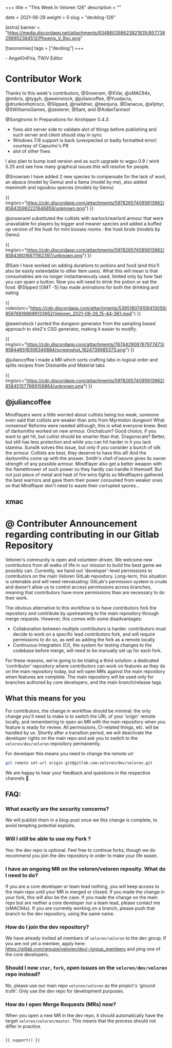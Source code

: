 +++
title = "This Week In Veloren 126"
description = ""

date = 2021-06-28
weight = 0
slug = "devblog-126"

[extra]
banner = "https://media.discordapp.net/attachments/634860358623821835/857738298952384512/Phoenix_V_Roc.png"

[taxonomies]
tags = ["devblog"]
+++


\- AngelOnFira, TWiV Editor

# Contributor Work

Thanks to this week's contributors, @Snowram, @XVar, @xMAC94x, @imbris, @tygyh,
@aweinstock, @juliancoffee, @Yusdacra, @drunkonhotcoco, @Slipped, @nwildner,
@teenjuna, @Danacus, @a1phyr, @SWilliamsGames, @zesterer, @Sam, and
@AidanTanneo!

@Songtronix In Preparations for Airshipper 0.4.3:
- fixes alot server side to validate alot of things before publishing and such server and client should stay in sync
- Windows 7/8 support is back (unexpected or badly formatted error) courtesy of Capucho's PR
- alot of other fixes

I also plan to bump iced version and as such upgrade to wgpu 0.9 / winit 0.25
and see how many graphical issues this will resolve for people.

@Snowram I have added 2 new species to compensate for the lack of wool, an alpaca (model by Gemu) and a llama (model by me), also added mammoth and ngoubou species (models by Gemu)

{{
    img(src="https://cdn.discordapp.com/attachments/597826574095613962/858435992221646858/unknown.png")
}}

@snowramI substituted the cultists with warlock/warlord armour that were unavailable for
players by bigger and meaner species and added a buffed up version of the husk
for mini bosses rooms : the husk brute (models by Gemu)

{{
    img(src="https://cdn.discordapp.com/attachments/597826574095613962/858436016671162397/unknown.png")
}}

@Sam I have worked on adding durations to potions and food (and this'll also be easily extendable to other item uses). 
What this will mean is that consumables are no longer instantaneously used, limited only by how fast you can spam a button. Now you will need to drink the potion or eat the food.
@Slipped [GMT -5] has made animations for both the drinking and eating

{{
    video(src="https://cdn.discordapp.com/attachments/539518074106413056/859768168699133952/Veloren_2021-06-26_15-44-361.mp4")
}}

@aweinstock I ported the dungeon generator from the sampling based approach to
site2's CSG generator, making it easier to modify.

{{
    img(src="https://cdn.discordapp.com/attachments/767442908767977473/858446518306340884/screenshot_1624739985373.png")
}}

@juliancoffee I made a MR which sorts crafting tabs in logical order and splits
recipes from Dismantle and Material tabs

{{
    img(src="https://cdn.discordapp.com/attachments/597826574095613962/858451577669156864/unknown.png")
}}

## @juliancoffee

Mindflayers were a little worried about cultists being too weak, someone even said that cultists are weaker than ants from Myrmidon dungeon! What nonsense!
Reforms were needed although, this is what everyone knew. Best of darksmiths worked on new armour. Orichalcum? Good choice, if you want to get hit, but cultist should be smarter than that. Dragonscale? Better, but still has less protection and while you can hit harder in it you lack stamina. Sunsilk solves this issue, but only if you consider a bunch of silk the armour. Cultists are best, they deserve to have this all!
And the darksmiths come up with the answer. Smith's chef-d'oeuvre gives its owner strength of any possible armour.
Mindflayer also get a better weapon with the flamethrower of such power so they hardly can handle it themself.
But not just piece of metal and heat of fire wins fights so Mindflayers gathered
the best warriors and gave them their power consumed from weaker ones so that
Mindflayer don't need to waste their corrupted spores...

## xmac

# @ Contributer Announcement regarding contributing in our Gitlab Repository

Veloren's community is open and volunteer-driven. We welcome new contributors from all walks of life in our mission to build the best game we possibly can. Currently, we hand out 'developer'-level permissions to contributors on the main Veloren GitLab repository.
Long-term, this situation is untenable and will need reevaluating: GitLab's permission system is crude and doesn't allow us to control access permissions across branches, meaning that contributors have more permissions than are necessary to do their work.

The obvious alternative to this workflow is to have contributors fork the repository and contribute by upstreaming to the main repository through merge requests. However, this comes with some disadvantages:
- Collaboration between multiple contributors is harder: contributors must decide to work on a specific lead contributors fork, and will require permissions to do so, as well as adding the fork as a remote locally
- Continuous Integration (CI), the system for testing changes to the codebase before merge, will need to be manually set up for each fork.

For these reasons, we're going to be trialing a third solution: a dedicated 'contributor' repository where contributors can work on features as they do on the main repository today, but will open MRs against the main repository when features are complete. The main repository will be used only for branches authored by core developers, and the main branch/release tags.

## What this means for you

For contributors, the change in workflow should be minimal: the only change you'll need to make is to switch the URL of your 'origin' remote locally, and remembering to open an MR with the main repository when you feature is ready for review. All permissions, CI-related things, etc. will be handled by us. Shortly after a transition period, we will deactivate the developer rights on the main repo and ask you to switch to the `veloren/dev/veloren` repository permanently.

For developer this means you need to change the remote url
```bash
git remote set-url origin git@gitlab.com:veloren/dev/veloren.git
```

We are happy to hear your feedback and questions in the respective channels 🙂

## FAQ:

### What exactly are the security concerns?
 
We will publish them in a blog-post once we this change is complete, to avoid tempting potential exploits.

### Will I still be able to use my Fork ?

Yes: the dev repo is optional. Feel free to continue forks, though we do recommend you join the dev repository in order to make your life easier.

### I have an ongoing MR on the veloren/veloren reposity. What do I need to do?

If you are a core developer or team lead nothing, you will keep access to the main repo until your MR is merged or closed. If you made the change in your fork, this will also be the case. If you made the change on the main repo but are neither a core developer nor a team lead, please contact me (xMAC94x). If you are currently working on a branch, please push that branch to the dev repository, using the same name.

### How do I join the dev repository?

We have already invited all members of `veloren/veloren` to the dev group. If you are not yet a member, apply here: https://gitlab.com/groups/veloren/dev/-/group_members and ping one of the core developers.

### Should I now `star`, `fork`, open issues on the `veloren/dev/veloren` repo instead?

No, please use our main repo `veloren/veloren` as the project's 'ground truth'. Only use the dev repo for development purposes.

### How do I open Merge Requests (MRs) now?

When you open a new MR in the dev repo, it should automatically have the target `veloren/veloren/master`. This means that the process should not differ in practice.
```

{{ support() }}
